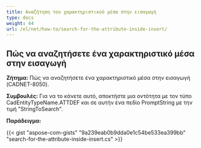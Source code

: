 ```yaml
---
title: Αναζήτηση του χαρακτηριστικού μέσα στην εισαγωγή
type: docs
weight: 44
url: /el/net/how-to/search-for-the-attribute-inside-insert/
---
```


## **Πώς να αναζητήσετε ένα χαρακτηριστικό μέσα στην εισαγωγή**

**Ζήτημα:** Πώς να αναζητήσετε ένα χαρακτηριστικό μέσα στην εισαγωγή (CADNET-8050).

**Συμβουλές:** Για να το κάνετε αυτό, αποκτήστε μια οντότητα με τον τύπο CadEntityTypeName.ATTDEF και σε αυτήν ένα πεδίο PromptString με την τιμή "StringToSearch".

**Παράδειγμα:**

{{< gist "aspose-com-gists" "9a239eab0b9dda0e1c54be533ea399bb" "search-for-the-attribute-inside-insert.cs" >}}
